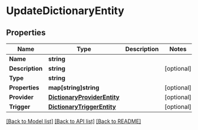 # UpdateDictionaryEntity

## Properties

Name | Type | Description | Notes
------------ | ------------- | ------------- | -------------
**Name** | **string** |  | 
**Description** | **string** |  | [optional] 
**Type** | **string** |  | 
**Properties** | **map[string]string** |  | [optional] 
**Provider** | [**DictionaryProviderEntity**](DictionaryProviderEntity.md) |  | [optional] 
**Trigger** | [**DictionaryTriggerEntity**](DictionaryTriggerEntity.md) |  | [optional] 

[[Back to Model list]](../README.md#documentation-for-models) [[Back to API list]](../README.md#documentation-for-api-endpoints) [[Back to README]](../README.md)


